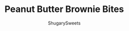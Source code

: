 ---
layout: ../../layouts/MarkdownPostLayout.astro
title: Peanut Butter Brownie Bites
author: ShugarySweets
pubDate: 2019-01-08
description: "Two bite brownies packed with chocolate and peanut butter. Topped with creamy peanut butter frosting and candy!"
image_url: https://www.shugarysweets.com/wp-content/uploads/2015/04/peanut-butter-brownie-bites-facebook.jpg
tags: ["Brownies and Bars","American"]
calories: 100
protein: 1
carbohydrates: 11
fats: 6
fiber: 0
ingredients: ["1/2 cup unsalted butter","1 package (12 ounce) bittersweet chocolate chips (60% cacao)","1 cup granulated sugar","3/4 cup all-purpose flour","3 large eggs","1/2 teaspoon kosher salt","1 package (10 ounce) peanut butter morsels","1/2 cup unsalted butter, softened","2 cups powdered sugar","2 Tablespoons milk","1/2 cup creamy peanut butter","60 mini Reese's peanut butter cups (in the pouch)"]
serves: 60
time: "24 minutes"
prepTime: "10 minutes"
instructions: ["In a large microwave safe bowl, combine the butter with chocolate chips. Heat for one minute on high. Stir and microwave for another 30 seconds. You may need to stir and heat for one more round of 30 seconds until fully melted. Add sugar, flour, eggs and salt. Stirring until well blended. Fold in peanut butter morsels","Lightly grease mini muffin pan with baking spray. Drop dough by large tablespoons until evenly divided into pan.","Bake in a 375 degree oven for 12-14 minutes. Remove and cool in pan 5 minutes, then cool completely on wire rack.","For the frosting, beat butter and powdered sugar for 3-4 minutes until smooth and fluffy. Bean in milk and peanut butter until creamy and desired consistency. Pipe frosting onto cooled brownies and top with a mini Reese's."]
nutrition: ["100 calories","11 grams carbohydrates","18 milligrams cholesterol","6 grams fat","0 grams fiber","1 grams protein","3 grams saturated fat","39 milligrams sodium","9 grams sugar","0 grams trans fat","3 grams unsaturated fat"]
---